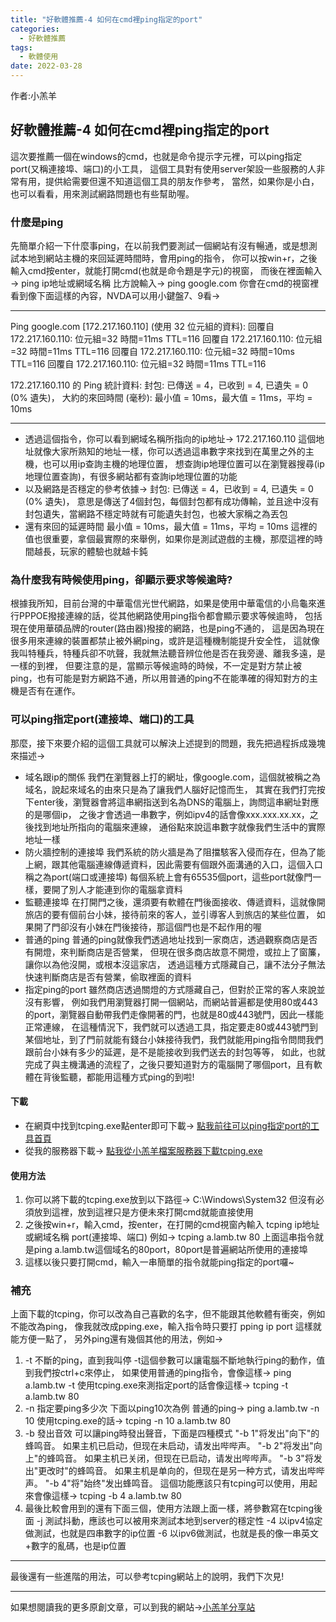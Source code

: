 ```yaml
---
title: "好軟體推薦-4 如何在cmd裡ping指定的port"
categories:
  - 好軟體推薦
tags: 
  - 軟體使用
date: 2022-03-28
---
```


作者:小羔羊

## 好軟體推薦-4 如何在cmd裡ping指定的port

這次要推薦一個在windows的cmd，也就是命令提示字元裡，可以ping指定port(又稱連接埠、端口)的小工具，
這個工具對有使用server架設一些服務的人非常有用，提供給需要但還不知道這個工具的朋友作參考，
當然，如果你是小白，也可以看看，用來測試網路問題也有些幫助喔。


### 什麼是ping

先簡單介紹一下什麼事ping，在以前我們要測試一個網站有沒有暢通，或是想測試本地到網站主機的來回延遲時間時，會用ping的指令，
你可以按win+r，之後輸入cmd按enter，就能打開cmd(也就是命令題是字元)的視窗，
而後在裡面輸入→
ping ip地址或網域名稱
比方說輸入→
ping google.com
你會在cmd的視窗裡看到像下面這樣的內容，NVDA可以用小鍵盤7、9看→

---

Ping google.com [172.217.160.110] (使用 32 位元組的資料):
回覆自 172.217.160.110: 位元組=32 時間=11ms TTL=116
回覆自 172.217.160.110: 位元組=32 時間=11ms TTL=116
回覆自 172.217.160.110: 位元組=32 時間=10ms TTL=116
回覆自 172.217.160.110: 位元組=32 時間=11ms TTL=116

172.217.160.110 的 Ping 統計資料:
    封包: 已傳送 = 4，已收到 = 4, 已遺失 = 0 (0% 遺失)，
大約的來回時間 (毫秒):
    最小值 = 10ms，最大值 = 11ms，平均 = 10ms


---


* 透過這個指令，你可以看到網域名稱所指向的ip地址→
172.217.160.110
這個地址就像大家所熟知的地址一樣，你可以透過這串數字來找到在萬里之外的主機，也可以用ip查詢主機的地理位置，
想查詢ip地理位置可以在瀏覽器搜尋(ip地理位置查詢)，有很多網站都有查詢ip地理位置的功能
* 以及網路是否穩定的參考依據→
封包: 已傳送 = 4，已收到 = 4, 已遺失 = 0 (0% 遺失)，
意思是傳送了4個封包，每個封包都有成功傳輸，並且途中沒有封包遺失，當網路不穩定時就有可能遺失封包，也被大家稱之為丟包
* 還有來回的延遲時間
    最小值 = 10ms，最大值 = 11ms，平均 = 10ms
這裡的值也很重要，拿個最實際的來舉例，如果你是測試遊戲的主機，那麼這裡的時間越長，玩家的體驗也就越卡鈍


### 為什麼我有時候使用ping，卻顯示要求等候逾時?

根據我所知，目前台灣的中華電信光世代網路，如果是使用中華電信的小烏龜來進行PPPOE撥接連線的話，從其他網路使用ping指令都會顯示要求等候逾時，
包括現在使用華碩品牌的router(路由器)撥接的網路，也是ping不通的，
這是因為現在很多用來連線的裝置都禁止被外網ping，或許是這種機制能提升安全性，
這就像我叫特種兵，特種兵卻不吭聲，我就無法聽音辨位他是否在我旁邊、離我多遠，是一樣的到裡，
但要注意的是，當顯示等候逾時的時候，不一定是對方禁止被ping，也有可能是對方網路不通，所以用普通的ping不在能準確的得知對方的主機是否有在運作。

### 可以ping指定port(連接埠、端口)的工具

那麼，接下來要介紹的這個工具就可以解決上述提到的問題，我先把過程拆成幾塊來描述→

* 域名跟ip的關係
我們在瀏覽器上打的網址，像google.com，這個就被稱之為域名，說起來域名的由來只是為了讓我們人腦好記憶而生，
其實在我們打完按下enter後，瀏覽器會將這串網指送到名為DNS的電腦上，詢問這串網址對應的是哪個ip，
之後才會透過一串數字，例如ipv4的話會像xxx.xxx.xx.xx，之後找到地址所指向的電腦來連線，
通俗點來說這串數字就像我們生活中的實際地址一樣
* 防火牆控制的連接埠
我們系統的防火牆是為了阻擋駭客入侵而存在，但為了能上網，跟其他電腦連線傳遞資料，因此需要有個跟外面溝通的入口，這個入口稱之為port(端口或連接埠)
每個系統上會有65535個port，這些port就像門一樣，要開了別人才能連到你的電腦拿資料
* 監聽連接埠
在打開門之後，還須要有軟體在門後面接收、傳遞資料，這就像開旅店的要有個前台小妹，接待前來的客人，並引導客人到旅店的某些位置，
如果開了門卻沒有小妹在門後接待，那這個門也是不起作用的喔
* 普通的ping
普通的ping就像我們透過地址找到一家商店，透過觀察商店是否有開燈，來判斷商店是否營業，
但現在很多商店故意不開燈，或拉上了窗簾，讓你以為他沒開，或根本沒這家店，
透過這種方式隱藏自己，讓不法分子無法快速判斷商店是否有營業，偷取裡面的資料
* 指定ping的port
雖然商店透過關燈的方式隱藏自己，但對於正常的客人來說並沒有影響，
例如我們用瀏覽器打開一個網站，而網站普遍都是使用80或443的port，瀏覽器自動帶我們走像開著的門，也就是80或443號門，因此一樣能正常連線，
在這種情況下，我們就可以透過工具，指定要走80或443號門到某個地址，到了門前就能有錢台小妹接待我們，我們就能用ping指令問問我們跟前台小妹有多少的延遲，是不是能接收到我們送去的封包等等，
如此，也就完成了與主機溝通的流程了，之後只要知道對方的電腦開了哪個port，且有軟體在背後監聽，都能用這種方式ping的到啦!



#### 下載


* 在網頁中找到tcping.exe點enter即可下載→
[點我前往可以ping指定port的工具首頁](https://www.elifulkerson.com/projects/tcping.php)
* 從我的服務器下載→
[點我從小羔羊檔案服務器下載tcping.exe](https://file.lamb.tw/f/df3cee477984448c94a6/?dl=1)


#### 使用方法


1. 你可以將下載的tcping.exe放到以下路徑→
C:\Windows\System32
但沒有必須放到這裡，放到這裡只是方便未來打開cmd就能直接使用
1. 之後按win+r，輸入cmd，按enter，在打開的cmd視窗內輸入
tcping ip地址或網域名稱 port(連接埠、端口)
例如→
tcping a.lamb.tw 80
上面這串指令就是ping a.lamb.tw這個域名的80port，80port是普遍網站所使用的連接埠
1. 這樣以後只要打開cmd，輸入一串簡單的指令就能ping指定的port囉~



### 補充

上面下載的tcping，你可以改為自己喜歡的名字，但不能跟其他軟體有衝突，例如不能改為ping，
像我就改成pping.exe，輸入指令時只要打
pping ip port
這樣就能方便一點了，
另外ping還有幾個其他的用法，例如→

1. -t 不斷的ping，直到我叫停
-t這個參數可以讓電腦不斷地執行ping的動作，值到我們按ctrl+c來停止，
如果使用普通的ping指令，會像這樣→
ping a.lamb.tw -t
使用tcping.exe來測指定port的話會像這樣→
tcping -t a.lamb.tw 80
1. -n 指定要ping多少次
下面以ping10次為例
普通的ping→
ping a.lamb.tw -n 10
使用tcping.exe的話→
tcping -n 10 a.lamb.tw 80
1. -b 發出音效
可以讓ping時發出聲音，下面是四種模式
"-b 1"将发出"向下"的蜂鸣音。 如果主机已启动，但现在未启动，请发出哔哔声。
"-b 2"将发出"向上"的蜂鸣音。 如果主机已关闭，但现在已启动，请发出哔哔声。
"-b 3"将发出"更改时"的蜂鸣音。 如果主机是单向的，但现在是另一种方式，请发出哔哔声。
"-b 4"将"始终"发出蜂鸣音。
這個功能應該只有tcping可以使用，用起來會像這樣→
tcping -b 4 a.lamb.tw 80
1. 最後比較會用到的還有下面三個，使用方法跟上面一樣，將參數寫在tcping後面
-j 測試抖動，應該也可以被用來測試本地到server的穩定性
-4 以ipv4協定做測試，也就是四串數字的ip位置
-6 以ipv6做測試，也就是長的像一串英文+數字的亂碼，也是ip位置


---


最後還有一些進階的用法，可以參考tcping網站上的說明，我們下次見!



---

如果想閱讀我的更多原創文章，可以到我的網站→[小羔羊分享站](https://lamb.tw/)

